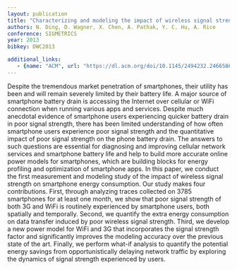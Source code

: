 ```yaml
---
layout: publication
title: "Characterizing and modeling the impact of wireless signal strength on smartphone battery drain"
authors: N. Ding, D. Wagner, X. Chen, A. Pathak, Y. C. Hu, A. Rice
conference: SIGMETRICS
year: 2013
bibkey: DWC2013

additional_links:
   - {name: "ACM", url: "https://dl.acm.org/doi/10.1145/2494232.2466586"}
---
```

Despite the tremendous market penetration of smartphones, their utility has been and will remain severely limited by their battery life. A major source of smartphone battery drain is accessing the Internet over cellular or WiFi connection when running various apps and services. Despite much anecdotal evidence of smartphone users experiencing quicker battery drain in poor signal strength, there has been limited understanding of how often smartphone users experience poor signal strength and the quantitative impact of poor signal strength on the phone battery drain. The answers to such questions are essential for diagnosing and improving cellular network services and smartphone battery life and help to build more accurate online power models for smartphones, which are building blocks for energy profiling and optimization of smartphone apps. In this paper, we conduct the first measurement and modeling study of the impact of wireless signal strength on smartphone energy consumption. Our study makes four contributions. First, through analyzing traces collected on 3785 smartphones for at least one month, we show that poor signal strength of both 3G and WiFi is routinely experienced by smartphone users, both spatially and temporally. Second, we quantify the extra energy consumption on data transfer induced by poor wireless signal strength. Third, we develop a new power model for WiFi and 3G that incorporates the signal strength factor and significantly improves the modeling accuracy over the previous state of the art. Finally, we perform what-if analysis to quantify the potential energy savings from opportunistically delaying network traffic by exploring the dynamics of signal strength experienced by users.
